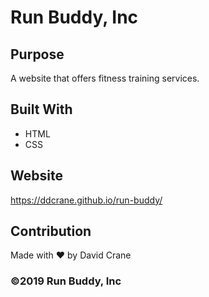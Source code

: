 # Run Buddy, Inc

## Purpose
A website that offers fitness training services. 

## Built With
* HTML
* CSS

## Website
https://ddcrane.github.io/run-buddy/ 

## Contribution
Made with ❤️ by David Crane

### ©️2019 Run Buddy, Inc
